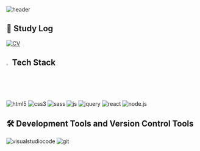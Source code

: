 <!--
**namoong0917/namoong0917** is a ✨ _special_ ✨ repository because its `README.md` (this file) appears on your GitHub profile.

Here are some ideas to get you started:

- 🔭 I’m currently working on ...
- 🌱 I’m currently learning ...
- 👯 I’m looking to collaborate on ...
- 🤔 I’m looking for help with ...
- 💬 Ask me about ...
- 📫 How to reach me: ...
- 😄 Pronouns: ...
- ⚡ Fun fact: ...
-->

![header](https://capsule-render.vercel.app/api?type=waving&&color=B4B6F9&height=200&section=header&text=🎶%20&fontSize=40&fontColor=24252a&fontAlignY=40)
<!--
### Hi there 👋
-->
## 📙 Study Log
[![CV](https://img.shields.io/badge/Notion-000000?style=for-the-badge&logo=notion&logoColor=white)](https://www.notion.so/study-Log-a9f88db6a8f24f54aeaa01609795ac67)

## <img src="https://raw.githubusercontent.com/Tarikul-Islam-Anik/Animated-Fluent-Emojis/master/Emojis/Travel%20and%20places/Fire.png" alt="Fire" width="2%" /> Tech Stack
![html5](https://img.shields.io/badge/HTML5-E34F26?style=for-the-badge&logo=html5&logoColor=white) ![css3](https://img.shields.io/badge/CSS3-1572B6?style=for-the-badge&logo=css3&logoColor=white) ![sass](https://img.shields.io/badge/Sass-CC6699.svg?style=for-the-badge&logo=Sass&logoColor=fff) ![js](https://img.shields.io/badge/JavaScript-F7DF1E?style=for-the-badge&logo=JavaScript&logoColor=black) ![jquery](https://img.shields.io/badge/jQuery-0769AD?style=for-the-badge&logo=jquery&logoColor=white) ![react](https://img.shields.io/badge/React-20232A?style=for-the-badge&logo=react&logoColor=61DAFB) ![node.js](https://img.shields.io/badge/Node.js-339933?style=for-the-badge&logo=node.js&logoColor=white)

## 🛠 Development Tools and Version Control Tools
![visualstudiocode](https://img.shields.io/badge/visual_studio_code-007ACC?style=for-the-badge&logo=visualstudiocode&logoColor=white) ![git](https://img.shields.io/badge/git-F05032?style=for-the-badge&logo=git&logoColor=white)

